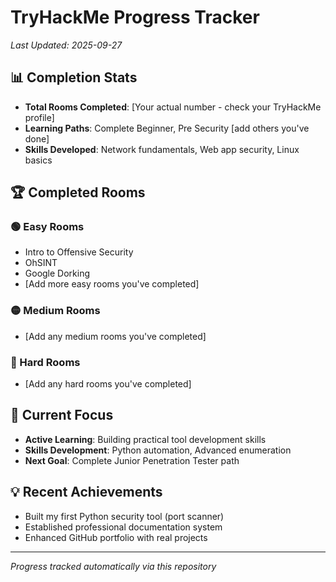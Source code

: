# TryHackMe Progress Tracker
*Last Updated: 2025-09-27*

## 📊 Completion Stats
- **Total Rooms Completed**: [Your actual number - check your TryHackMe profile]
- **Learning Paths**: Complete Beginner, Pre Security [add others you've done]
- **Skills Developed**: Network fundamentals, Web app security, Linux basics

## 🏆 Completed Rooms

### 🟢 Easy Rooms
- Intro to Offensive Security
- OhSINT
- Google Dorking
- [Add more easy rooms you've completed]

### 🟡 Medium Rooms  
- [Add any medium rooms you've completed]

### 🔴 Hard Rooms
- [Add any hard rooms you've completed]

## 🎯 Current Focus
- **Active Learning**: Building practical tool development skills
- **Skills Development**: Python automation, Advanced enumeration
- **Next Goal**: Complete Junior Penetration Tester path

## 💡 Recent Achievements
- Built my first Python security tool (port scanner)
- Established professional documentation system
- Enhanced GitHub portfolio with real projects

---
*Progress tracked automatically via this repository*
